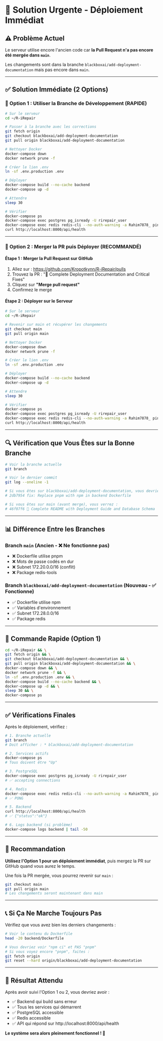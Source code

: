 # 🚨 Solution Urgente - Déploiement Immédiat

## ⚠️ Problème Actuel

Le serveur utilise encore l'ancien code car **la Pull Request n'a pas encore été mergée dans `main`**.

Les changements sont dans la branche `blackboxai/add-deployment-documentation` mais pas encore dans `main`.

---

## ✅ Solution Immédiate (2 Options)

### 🎯 Option 1 : Utiliser la Branche de Développement (RAPIDE)

```bash
# Sur le serveur
cd ~/R-iRepair

# Passer à la branche avec les corrections
git fetch origin
git checkout blackboxai/add-deployment-documentation
git pull origin blackboxai/add-deployment-documentation

# Nettoyer Docker
docker-compose down
docker network prune -f

# Créer le lien .env
ln -sf .env.production .env

# Déployer
docker-compose build --no-cache backend
docker-compose up -d

# Attendre
sleep 30

# Vérifier
docker-compose ps
docker-compose exec postgres pg_isready -U rirepair_user
docker-compose exec redis redis-cli --no-auth-warning -a Rahim7878_ ping
curl http://localhost:8000/api/health
```

---

### 🎯 Option 2 : Merger la PR puis Déployer (RECOMMANDÉ)

#### Étape 1 : Merger la Pull Request sur GitHub

1. Allez sur : https://github.com/Kropotkynn/R-iRepair/pulls
2. Trouvez la PR : "🚀 Complete Deployment Documentation and Critical Fixes"
3. Cliquez sur **"Merge pull request"**
4. Confirmez le merge

#### Étape 2 : Déployer sur le Serveur

```bash
# Sur le serveur
cd ~/R-iRepair

# Revenir sur main et récupérer les changements
git checkout main
git pull origin main

# Nettoyer Docker
docker-compose down
docker network prune -f

# Créer le lien .env
ln -sf .env.production .env

# Déployer
docker-compose build --no-cache backend
docker-compose up -d

# Attendre
sleep 30

# Vérifier
docker-compose ps
docker-compose exec postgres pg_isready -U rirepair_user
docker-compose exec redis redis-cli --no-auth-warning -a Rahim7878_ ping
curl http://localhost:8000/api/health
```

---

## 🔍 Vérification que Vous Êtes sur la Bonne Branche

```bash
# Voir la branche actuelle
git branch

# Voir le dernier commit
git log --oneline -1

# Si vous êtes sur blackboxai/add-deployment-documentation, vous devriez voir :
# 2db7954 fix: Replace pnpm with npm in backend Dockerfile

# Si vous êtes sur main (avant merge), vous verrez :
# 46f07f6 📖 Complete README with Deployment Guide and Database Schema
```

---

## 📊 Différence Entre les Branches

### Branch `main` (Ancien - ❌ Ne fonctionne pas)
- ❌ Dockerfile utilise pnpm
- ❌ Mots de passe codés en dur
- ❌ Subnet 172.20.0.0/16 (conflit)
- ❌ Package redis-tools

### Branch `blackboxai/add-deployment-documentation` (Nouveau - ✅ Fonctionne)
- ✅ Dockerfile utilise npm
- ✅ Variables d'environnement
- ✅ Subnet 172.28.0.0/16
- ✅ Package redis

---

## 🚀 Commande Rapide (Option 1)

```bash
cd ~/R-iRepair && \
git fetch origin && \
git checkout blackboxai/add-deployment-documentation && \
git pull origin blackboxai/add-deployment-documentation && \
docker-compose down && \
docker network prune -f && \
ln -sf .env.production .env && \
docker-compose build --no-cache backend && \
docker-compose up -d && \
sleep 30 && \
docker-compose ps
```

---

## ✅ Vérifications Finales

Après le déploiement, vérifiez :

```bash
# 1. Branche actuelle
git branch
# Doit afficher : * blackboxai/add-deployment-documentation

# 2. Services actifs
docker-compose ps
# Tous doivent être "Up"

# 3. PostgreSQL
docker-compose exec postgres pg_isready -U rirepair_user
# ✅ accepting connections

# 4. Redis
docker-compose exec redis redis-cli --no-auth-warning -a Rahim7878_ ping
# ✅ PONG

# 5. Backend
curl http://localhost:8000/api/health
# ✅ {"status":"ok"}

# 6. Logs backend (si problème)
docker-compose logs backend | tail -50
```

---

## 🎯 Recommandation

**Utilisez l'Option 1 pour un déploiement immédiat**, puis mergez la PR sur GitHub quand vous aurez le temps.

Une fois la PR mergée, vous pourrez revenir sur `main` :

```bash
git checkout main
git pull origin main
# Les changements seront maintenant dans main
```

---

## 📞 Si Ça Ne Marche Toujours Pas

Vérifiez que vous avez bien les derniers changements :

```bash
# Voir le contenu du Dockerfile
head -20 backend/Dockerfile

# Vous devriez voir "npm ci" et PAS "pnpm"
# Si vous voyez encore "pnpm", faites :
git fetch origin
git reset --hard origin/blackboxai/add-deployment-documentation
```

---

## 🎉 Résultat Attendu

Après avoir suivi l'Option 1 ou 2, vous devriez avoir :

- ✅ Backend qui build sans erreur
- ✅ Tous les services qui démarrent
- ✅ PostgreSQL accessible
- ✅ Redis accessible
- ✅ API qui répond sur http://localhost:8000/api/health

**Le système sera alors pleinement fonctionnel ! 🚀**
